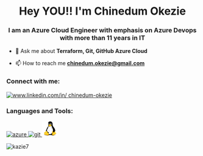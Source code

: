 <h1 align="center">Hey YOU!! I'm Chinedum Okezie</h1>
<h3 align="center">I am an Azure Cloud Engineer with emphasis on Azure Devops with more than 11 years in IT</h3>

- 💬 Ask me about **Terraform, Git, GitHub Azure Cloud**

- 📫 How to reach me **chinedum.okezie@gmail.com**

<h3 align="left">Connect with me:</h3>
<p align="left">
<a href="https://linkedin.com/in/www.linkedin.com/in/ chinedum-okezie" target="blank"><img align="center" src="https://raw.githubusercontent.com/rahuldkjain/github-profile-readme-generator/master/src/images/icons/Social/linked-in-alt.svg" alt="www.linkedin.com/in/ chinedum-okezie" height="30" width="40" /></a>
</p>

<h3 align="left">Languages and Tools:</h3>
<p align="left"> <a href="https://azure.microsoft.com/en-in/" target="_blank" rel="noreferrer"> <img src="https://www.vectorlogo.zone/logos/microsoft_azure/microsoft_azure-icon.svg" alt="azure" width="40" height="40"/> </a> <a href="https://git-scm.com/" target="_blank" rel="noreferrer"> <img src="https://www.vectorlogo.zone/logos/git-scm/git-scm-icon.svg" alt="git" width="40" height="40"/> </a> <a href="https://www.linux.org/" target="_blank" rel="noreferrer"> <img src="https://raw.githubusercontent.com/devicons/devicon/master/icons/linux/linux-original.svg" alt="linux" width="40" height="40"/> </a> </p>

<p><img align="center" src="https://github-readme-streak-stats.herokuapp.com/?user=kazie7&" alt="kazie7" /></p>


